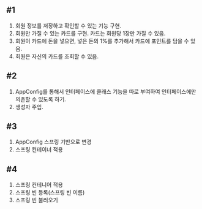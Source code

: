 ## #1
1. 회원 정보를 저장하고 확인할 수 있는 기능 구현.
2. 회원만 가질 수 있는 카드를 구현. 카드는 회원당 1장만 가질 수 있음.
3. 회원이 카드에 돈을 넣으면, 넣은 돈의 1%를 추가해서 카드에 포인트를 담을 수 있음.
4. 회원은 자신의 카드를 조회할 수 있음.


## #2
1. AppConfig를 통해서 인터페이스에 클래스 기능을 따로 부여하여 인터페이스에만 의존할 수 있도록 하기.
2. 생성자 주입.


## #3
1. AppConfig 스프링 기반으로 변경
2. 스프링 컨테이너 적용


## #4
1. 스프링 컨테니어 적용
2. 스프링 빈 등록(스프링 빈 이름)
3. 스프링 빈 불러오기
